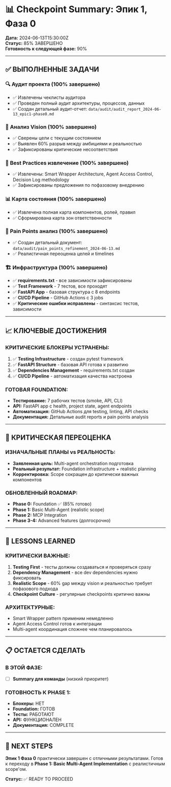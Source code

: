# 📊 Checkpoint Summary: Эпик 1, Фаза 0

**Дата:** 2024-06-13T15:30:00Z  
**Статус:** 85% ЗАВЕРШЕНО  
**Готовность к следующей фазе:** 90%

---

## ✅ ВЫПОЛНЕННЫЕ ЗАДАЧИ

### 🔍 **Аудит проекта** (100% завершено)
- ✅ Извлечены чеклисты аудитора
- ✅ Проведен полный аудит архитектуры, процессов, данных
- ✅ Создан детальный аудит-отчет: `data/audit/audit_report_2024-06-13_epic1-phase0.md`

### 🎯 **Анализ Vision** (100% завершено)  
- ✅ Сверены цели с текущим состоянием
- ✅ Выявлен 60% разрыв между амбициями и реальностью
- ✅ Зафиксированы критические несоответствия

### 💎 **Best Practices извлечение** (100% завершено)
- ✅ Извлечены: Smart Wrapper Architecture, Agent Access Control, Decision Log methodology
- ✅ Зафиксированы предложения по пофазовому внедрению

### 📊 **Карта состояния** (100% завершено)
- ✅ Извлечена полная карта компонентов, ролей, правил
- ✅ Сформирована карта зон ответственности

### 🚨 **Pain Points анализ** (100% завершено)
- ✅ Создан детальный документ: `data/audit/pain_points_refinement_2024-06-13.md`
- ✅ Реалистичная переоценка целей и timelines

### 🏗️ **Инфраструктура** (100% завершено)
- ✅ **requirements.txt** - все зависимости зафиксированы
- ✅ **Test Framework** - 7 тестов, все проходят
- ✅ **FastAPI App** - базовая структура с 8 endpoints
- ✅ **CI/CD Pipeline** - GitHub Actions с 3 jobs
- ✅ **Критические ошибки исправлены** - синтаксис тестов, зависимости

---

## 📈 КЛЮЧЕВЫЕ ДОСТИЖЕНИЯ

### **КРИТИЧЕСКИЕ БЛОКЕРЫ УСТРАНЕНЫ:**
1. ✅ **Testing Infrastructure** - создан pytest framework
2. ✅ **FastAPI Structure** - базовая API готова к развитию  
3. ✅ **Dependencies Management** - requirements.txt создан
4. ✅ **CI/CD Pipeline** - автоматизация качества настроена

### **ГОТОВАЯ FOUNDATION:**
- **Тестирование:** 7 рабочих тестов (smoke, API, CLI)
- **API:** FastAPI app с health, project state, agent endpoints
- **Автоматизация:** GitHub Actions для testing, linting, API checks
- **Документация:** Детальные audit reports и pain points analysis

---

## 🎯 КРИТИЧЕСКАЯ ПЕРЕОЦЕНКА

### **ИЗНАЧАЛЬНЫЕ ПЛАНЫ vs РЕАЛЬНОСТЬ:**
- **Заявленная цель:** Multi-agent orchestration подготовка
- **Реальный результат:** Foundation infrastructure + realistic planning
- **Корректировка:** Scope сокращен до критически важных компонентов

### **ОБНОВЛЕННЫЙ ROADMAP:**
- **Phase 0:** Foundation ✅ (85% готово)
- **Phase 1:** Basic Multi-Agent (realistic scope)
- **Phase 2:** MCP Integration
- **Phase 3-4:** Advanced features (долгосрочно)

---

## 🧠 LESSONS LEARNED

### **КРИТИЧЕСКИ ВАЖНЫЕ:**
1. **Testing First** - тесты должны создаваться и проверяться сразу
2. **Dependency Management** - все dev dependencies нужно фиксировать
3. **Realistic Scope** - 60% gap между vision и реальностью требует пофазового подхода
4. **Checkpoint Culture** - регулярные checkpoints критично важны

### **АРХИТЕКТУРНЫЕ:**
- Smart Wrapper pattern применим немедленно
- Agent Access Control готов к интеграции
- Multi-agent координация сложнее чем планировалось

---

## 📋 ОСТАЕТСЯ СДЕЛАТЬ

### **В ЭТОЙ ФАЗЕ:**
- [ ] **Summary для команды** (низкий приоритет)

### **ГОТОВНОСТЬ К PHASE 1:**
- **Блокеры:** НЕТ
- **Foundation:** ГОТОВ  
- **Тесты:** РАБОТАЮТ
- **API:** ФУНКЦИОНАЛЕН
- **Документация:** COMPLETE

---

## 🚀 NEXT STEPS

**Эпик 1 Фаза 0** практически завершен с отличными результатами. Готов к переходу в **Phase 1: Basic Multi-Agent Implementation** с реалистичным scope'ом.

**Статус:** ✅ READY TO PROCEED 